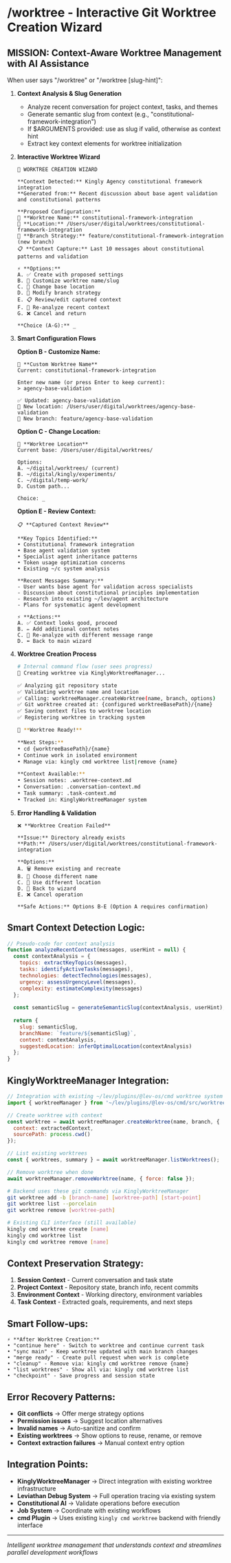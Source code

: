 # /worktree - Interactive Git Worktree Creation Wizard

## MISSION: Context-Aware Worktree Management with AI Assistance

When user says "/worktree" or "/worktree [slug-hint]":

1. **Context Analysis & Slug Generation**
   - Analyze recent conversation for project context, tasks, and themes
   - Generate semantic slug from context (e.g., "constitutional-framework-integration")
   - If $ARGUMENTS provided: use as slug if valid, otherwise as context hint
   - Extract key context elements for worktree initialization

2. **Interactive Worktree Wizard**
   ```
   🌳 WORKTREE CREATION WIZARD
   
   **Context Detected:** Kingly Agency constitutional framework integration
   **Generated from:** Recent discussion about base agent validation and constitutional patterns
   
   **Proposed Configuration:**
   📁 **Worktree Name:** constitutional-framework-integration
   📂 **Location:** /Users/user/digital/worktrees/constitutional-framework-integration
   🌿 **Branch Strategy:** feature/constitutional-framework-integration (new branch)
   📋 **Context Capture:** Last 10 messages about constitutional patterns and validation
   
   ⚡ **Options:**
   A. ✅ Create with proposed settings
   B. 📝 Customize worktree name/slug
   C. 📁 Change base location
   D. 🌿 Modify branch strategy  
   E. 📋 Review/edit captured context
   F. 🔄 Re-analyze recent context
   G. ❌ Cancel and return
   
   **Choice (A-G):** _
   ```

3. **Smart Configuration Flows**

   **Option B - Customize Name:**
   ```
   📝 **Custom Worktree Name**
   Current: constitutional-framework-integration
   
   Enter new name (or press Enter to keep current):
   > agency-base-validation
   
   ✅ Updated: agency-base-validation
   📂 New location: /Users/user/digital/worktrees/agency-base-validation
   🌿 New branch: feature/agency-base-validation
   ```

   **Option C - Change Location:**
   ```
   📁 **Worktree Location**
   Current base: /Users/user/digital/worktrees/
   
   Options:
   A. ~/digital/worktrees/ (current)
   B. ~/digital/kingly/experiments/
   C. ~/digital/temp-work/
   D. Custom path...
   
   Choice: _
   ```

   **Option E - Review Context:**
   ```
   📋 **Captured Context Review**
   
   **Key Topics Identified:**
   • Constitutional framework integration
   • Base agent validation system  
   • Specialist agent inheritance patterns
   • Token usage optimization concerns
   • Existing ~/c system analysis
   
   **Recent Messages Summary:**
   - User wants base agent for validation across specialists
   - Discussion about constitutional principles implementation
   - Research into existing ~/lev/agent architecture
   - Plans for systematic agent development
   
   ⚡ **Actions:**
   A. ✅ Context looks good, proceed
   B. ✏️ Add additional context notes
   C. 🔄 Re-analyze with different message range
   D. ⬅️ Back to main wizard
   ```

4. **Worktree Creation Process**
   ```bash
   # Internal command flow (user sees progress)
   🌳 Creating worktree via KinglyWorktreeManager...
   
   ✅ Analyzing git repository state
   ✅ Validating worktree name and location  
   ✅ Calling: worktreeManager.createWorktree(name, branch, options)
   ✅ Git worktree created at: {configured worktreeBasePath}/{name}
   ✅ Saving context files to worktree location
   ✅ Registering worktree in tracking system
   
   🎯 **Worktree Ready!**
   
   **Next Steps:**
   • cd {worktreeBasePath}/{name}
   • Continue work in isolated environment
   • Manage via: kingly cmd worktree list|remove {name}
   
   **Context Available:**
   • Session notes: .worktree-context.md
   • Conversation: .conversation-context.md  
   • Task summary: .task-context.md
   • Tracked in: KinglyWorktreeManager system
   ```

5. **Error Handling & Validation**
   ```
   ❌ **Worktree Creation Failed**
   
   **Issue:** Directory already exists
   **Path:** /Users/user/digital/worktrees/constitutional-framework-integration
   
   **Options:**
   A. 🗑️ Remove existing and recreate
   B. 📝 Choose different name
   C. 📁 Use different location
   D. 🔄 Back to wizard
   E. ❌ Cancel operation
   
   **Safe Actions:** Options B-E (Option A requires confirmation)
   ```

## Smart Context Detection Logic:

```javascript
// Pseudo-code for context analysis
function analyzeRecentContext(messages, userHint = null) {
  const contextAnalysis = {
    topics: extractKeyTopics(messages),
    tasks: identifyActiveTasks(messages),
    technologies: detectTechnologies(messages),
    urgency: assessUrgencyLevel(messages),
    complexity: estimateComplexity(messages)
  };
  
  const semanticSlug = generateSemanticSlug(contextAnalysis, userHint);
  
  return {
    slug: semanticSlug,
    branchName: `feature/${semanticSlug}`,
    context: contextAnalysis,
    suggestedLocation: inferOptimalLocation(contextAnalysis)
  };
}
```

## KinglyWorktreeManager Integration:

```javascript
// Integration with existing ~/lev/plugins/@lev-os/cmd worktree system
import { worktreeManager } from '~/lev/plugins/@lev-os/cmd/src/worktree-manager.js';

// Create worktree with context
const worktree = await worktreeManager.createWorktree(name, branch, {
  context: extractedContext,
  sourcePath: process.cwd()
});

// List existing worktrees
const { worktrees, summary } = await worktreeManager.listWorktrees();

// Remove worktree when done
await worktreeManager.removeWorktree(name, { force: false });
```

```bash
# Backend uses these git commands via KinglyWorktreeManager
git worktree add -b [branch-name] [worktree-path] [start-point]
git worktree list --porcelain  
git worktree remove [worktree-path]

# Existing CLI interface (still available)
kingly cmd worktree create [name]
kingly cmd worktree list
kingly cmd worktree remove [name]
```

## Context Preservation Strategy:

1. **Session Context** - Current conversation and task state
2. **Project Context** - Repository state, branch info, recent commits  
3. **Environment Context** - Working directory, environment variables
4. **Task Context** - Extracted goals, requirements, and next steps

## Smart Follow-ups:

```
⚡ **After Worktree Creation:**
• "continue here" - Switch to worktree and continue current task
• "sync main" - Keep worktree updated with main branch changes
• "merge ready" - Create pull request when work is complete
• "cleanup" - Remove via: kingly cmd worktree remove {name}
• "list worktrees" - Show all via: kingly cmd worktree list
• "checkpoint" - Save progress and session state
```

## Error Recovery Patterns:

- **Git conflicts** → Offer merge strategy options
- **Permission issues** → Suggest location alternatives  
- **Invalid names** → Auto-sanitize and confirm
- **Existing worktrees** → Show options to reuse, rename, or remove
- **Context extraction failures** → Manual context entry option

## Integration Points:

- **KinglyWorktreeManager** → Direct integration with existing worktree infrastructure
- **Leviathan Debug System** → Full operation tracing via existing system
- **Constitutional AI** → Validate operations before execution  
- **Job System** → Coordinate with existing workflows
- **cmd Plugin** → Uses existing `kingly cmd worktree` backend with friendly interface

---

*Intelligent worktree management that understands context and streamlines parallel development workflows*